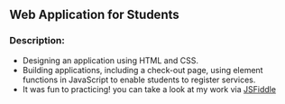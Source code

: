 ## Web Application for Students

### Description:
- Designing an application using HTML and CSS.
- Building applications, including a check-out page, using element functions in JavaScript to enable students
to register services.
- It was fun to practicing! you can take a look at my work via [JSFiddle](https://jsfiddle.net/edx0z2st/)
